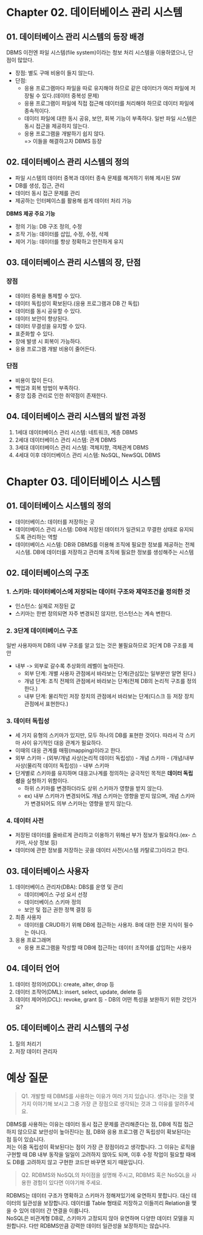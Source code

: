 # Chapter 02. 데이터베이스 관리 시스템
## 01. 데이터베이스 관리 시스템의 등장 배경
DBMS 이전엔 파일 시스템(file system)이라는 청보 처리 시스템을 이용하였으나, 단점이 많았다.
- 장점: 별도 구매 비용이 들지 않는다. 
- 단점: 
  - 응용 프로그램마다 파일을 따로 유지해야 하므로 같은 데이터가 여러 파일에 저장될 수 있다.(데이터 중복성 문제)
  - 응용 프로그램이 파일에 직접 접근해 데이터를 처리해야 하므로 데이터 파일에 종속적이다.
  - 데이터 파일에 대한 동시 공유, 보안, 회복 기능이 부족하다. 일반 파일 시스템은동시 접근을 제공하지 않는다.
  - 응용 프로그램을 개발하기 쉽지 않다.  
=> 이들을 해결하고자 DBMS 등장

## 02. 데이터베이스 관리 시스템의 정의 
- 파일 시스템의 데이터 중복과 데이터 종속 문제를 해겨하기 위해 제시된 SW
- DB를 생성, 접근, 관리
- 데이터 동시 접근 문제를 관리
- 제공하는 인터페이스를 활용해 쉽게 데이터 처리 가능

**DBMS 제공 주요 기능**
- 정의 기능: DB 구조 정의, 수정 
- 조작 기능: 데이터를 삽입, 수정, 수정, 삭제 
- 제어 기능: 데이터를 항상 정확하고 안전하게 유지

## 03. 데이터베이스 관리 시스템의 장, 단점
### 장점
- 데이터 중복을 통제할 수 있다.
- 데이터 독립성이 확보된다.(응용 프로그램과 DB 간 독립)
- 데이터를 동시 공유할 수 있다.
- 데이터 보안이 향상된다.
- 데이터 무결성을 유지할 수 있다.
- 표준화할 수 있다.
- 장애 발생 시 회복이 가능하다.
- 응용 프로그램 개발 비용이 줄어든다.

### 단점
- 비용이 많이 든다.
- 백업과 회복 방법이 부족하다.
- 중앙 집중 관리로 인한 취약점이 존재한다.

## 04. 데이터베이스 관리 시스템의 발전 과정
1. 1세대 데이터베이스 관리 시스템: 네트워크, 계층 DBMS
2. 2세대 데이터베이스 관리 시스템: 관계 DBMS
3. 3세대 데이터베이스 관리 시스템: 객체지향, 객체관계 DBMS
4. 4세대 이후 데이터베이스 관리 시스템: NoSQL, NewSQL DBMS

# Chapter 03. 데이터베이스 시스템
## 01. 데이터베이스 시스템의 정의
- 데이터베이스: 데이터를 저장하는 곳    
- 데이터베이스 관리 시스템: DB에 저장된 데이터가 일관되고 무결한 상태로 유지되도록 관리하는 역할
- 데이터베이스 시스템: DB와 DBMS를 이용해 조직에 필요한 정보를 제공하는 전체 시스템. 
  DB에 데이터를 저장하고 관리해 조직에 필요한 정보를 생성해주는 시스템

## 02. 데이터베이스의 구조
### 1. 스키마: 데이터베이스에 저장되는 데이터 구조와 제약조건을 정의한 것
   - 인스턴스: 실제로 저장된 값
   - 스키마는 한번 정의되면 자주 변경되진 않지만, 인스턴스는 계속 변한다.
### 2. 3단계 데이터베이스 구조
일반 사용자마저 DB의 내부 구조를 알고 있는 것은 불필요하므로 3단계 DB 구조를 제안
   - 내부 -> 외부로 갈수록 추상화의 레벨이 높아진다. 
      - 외부 단계: 개별 사용자 관점에서 바라보는 단계(관심있는 일부분만 알면 된다.)
      - 개념 단계: 조직 전체의 관점에서 바라보는 단계(전체 DB의 논리적 구조를 정의한다.)
      - 내부 단계: 물리적인 저장 장치의 관점에서 바라보는 단계(디스크 등 저장 장치 관점에서 표현한다.)
### 3. 데이터 독립성
- 세 가지 유형의 스키마가 있지만, 모두 하나의 DB를 표현한 것이다. 따라서 각 스키마 사이 유기적인 대응 관계가 필요하다.
- 이때의 대응 관계를 매핑(mapping)이라고 한다.
- 외부 스키마 - (외부/개념 사상(논리적 데이터 독립성)) - 개념 스키마 - (개념/내부 사상(물리적 데이터 독립성)) - 내부 스키마
- 단게별로 스키마를 유지하며 대응고나계를 정의하는 궁극적인 목적은 **데이터 독립성**을 실형하기 위함이다.
  - 하위 스키마를 변경하더라도 상위 스키마가 영향을 받지 않는다.
  - ex) 내부 스키마가 변경되어도 개념 스키마는 영향을 받지 않으며, 개념 스키마가 변경되어도 의부 스키마는 영향을 받지 않는다.
### 4. 데이터 사전
- 저장된 데이터를 올바르게 관리하고 이용하기 위해선 부가 정보가 필요하다.(ex- 스키마, 사상 정보 등)
- 데이터에 관한 정보를 저장하는 곳을 데이터 사전(시스템 카탈로그)이라고 한다.

## 03. 데이터베이스 사용자
1. 데이터베이스 관리자(DBA): DBS를 운영 및 관리
   - 데이터베이스 구성 요서 선정
   - 데이터베이스 스키마 정의
   - 보안 및 접근 권한 정책 결정 등
2. 최종 사용자
   - 데이터를 CRUD하기 위해 DB에 접근하는 사용자. B에 대한 전문 지식이 필수는 아니다.
3. 응용 프로그래머
    - 응용 프로그램을 작성할 때 DB에 접근하는 데이터 조작어를 삽입하는 사용자

## 04. 데이터 언어
1. 데이터 정의어(DDL): create, alter, drop 등
2. 데이터 조작어(DML): insert, select, update, delete 등
3. 데이터 제어어(DCL): revoke, grant 등 - DB의 어떤 특성을 보완하기 위한 것인가요?

## 05. 데이터베이스 관리 시스템의 구성
1. 질의 처리기
2. 저장 데이터 관리자

# 예상 질문
> Q1. 개발할 때 DBMS를 사용하는 이유가 여러 가지 있습니다. 생각나는 것을 몇 가지 이야기해 보시고 그중 가장 큰 장점으로 생각되는 것과 그 이유를 알려주세요.

DBMS를 사용하는 이유는 데이터 동시 접근 문제를 관리해준다는 점, DB에 직접 접근하지 않으므로 보안성이 높아진다는 점, DB와 응용 프로그램 간 독립성이 확보된다는 점 등이 있습니다.  
저는 이중 독립성이 확보된다는 점이 가장 큰 장점이라고 생각합니다. 그 이유는 로직을 구현할 때 DB 내부 동작을 일일이 고려하지 않아도 되며, 이후 수정 작업이 필요할 때에도 DB를 고려하지 않고 구현한 코드만 바꾸면 되기 때문입니다.

> Q2. RDBMS와 NoSQL의 차이점을 설명해 주시고, RDBMS 혹은 NoSQL을 사용한 경험이 있다면 이야기해 주세요.   

RDBMS는 데이터 구조가 명확하고 스키마가 정해져있기에 유연하지 못합니다. 대신 데이터의 일관성을 보장합니다. 데이터를 Table 형태로 저장하고 이들끼리 Relation을 맺을 수 있어 데이터 간 연결을 이룹니다.  
NoSQL은 비관계형 DB로, 스키마가 고정되지 않아 유연하며 다양한 데이터 모델을 지원합니다. 다만 RDBMS만큼 강력한 데이터 일관성을 보장하지는 않습니다.